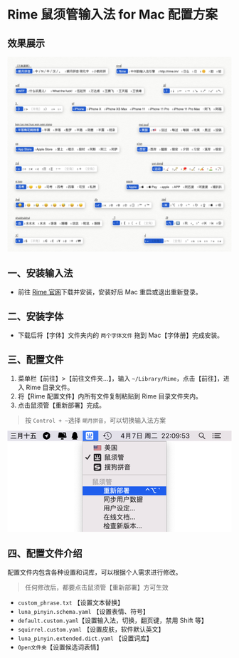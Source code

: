 # Rime 鼠须管输入法 for Mac 配置方案
## 效果展示
![](图片/效果图.jpg)

## 一、安装输入法
* 前往 [Rime 官网](https://rime.im/)下载并安装，安装好后 Mac 重启或退出重新登录。

## 二、安装字体

* 下载后将【字体】文件夹内的 `两个字体文件` 拖到 Mac【字体册】完成安装。

## 三、配置文件
1. 菜单栏【前往】>【前往文件夹…】，输入 `~/Library/Rime`，点击【前往】，进入 Rime 目录文件。
2. 将【Rime 配置文件】内所有文件复制粘贴到 Rime 目录文件夹内。
3. 点击鼠须管【重新部署】完成。

>按 `Control + ~`选择 `朙月拼音`，可以切换输入法方案


![](图片/001.png)

## 四、配置文件介绍
配置文件内包含各种设置和词库，可以根据个人需求进行修改。
> 任何修改后，都要点击鼠须管【重新部署】方可生效

* `custom_phrase.txt`	【设置文本替换】
* `luna_pinyin.schema.yaml`	【设置表情、符号】
* `default.custom.yaml`【设置输入法，切换，翻页键，禁用 Shift 等】
* `squirrel.custom.yaml`	【设置皮肤，软件默认英文】
* `luna_pinyin.extended.dict.yaml`	【设置词库】
* `Open文件夹`【设置候选词表情】

